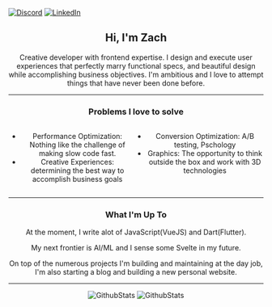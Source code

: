 [![Discord](https://img.shields.io/badge/Discord-7289DA?style=for-the-badge&logo=discord&logoColor=white)](https://discordapp.com/users/Zachacious#9245)
[![LinkedIn](https://img.shields.io/badge/LinkedIn-0077B5?style=for-the-badge&logo=linkedin&logoColor=white)](https://linkedin.com/in/zachmoore1)

## <div align="center" >Hi, I'm Zach</div>

<div align="center">Creative developer with frontend expertise. I design and execute user experiences that perfectly marry functional specs, and beautiful design while accomplishing business objectives. I'm ambitious and I love to attempt things that have never been done before.</div>

---

### <div align="center" >Problems I love to solve</div>

<div align="center">
<div style="display: flex; justify-content: center; -webkit-column-count: 2; -moz-column-count: 2; column-count: 2; -webkit-column-rule: 1px dotted #e0e0e0; -moz-column-rule: 1px dotted #e0e0e0; column-rule: 1px dotted #e0e0e0;">
    <div style="display: inline-block;">
        <ul>
        <li>Performance Optimization: Nothing like the challenge of making slow code fast.</li>
        <li>Creative Experiences: determining the best way to accomplish business goals</li>
        </ul>
    </div>
    <div style="display: inline-block;">
        <ul>
        <li>Conversion Optimization: A/B testing, Pschology</li>
        <li>Graphics: The opportunity to think outside the box and work with 3D technologies</li>
        </ul>
    </div>
</div>
</div>

---

### <div align="center" >What I'm Up To</div>

<div align="center">
<p>At the moment, I write alot of JavaScript(VueJS) and Dart(Flutter).</p> <p>My next frontier is AI/ML and I sense some Svelte in my future.</p>
<p>On top of the numerous projects I'm building and maintaining at the day job, I'm also starting a blog and building a new personal website.</p>
</div>

---

<div align="center">

![GithubStats](https://github-readme-stats.vercel.app/api?username=zachacious&theme=dracula&count_private=True&hide=contribs,issues&show_icons=Truet&hide_border=True&hide_rank=True)
![GithubStats](https://github-readme-stats.vercel.app/api/top-langs/?username=zachacious&theme=dracula&layout=compact&hide_border=True&langs_count=10)

</div>
